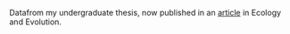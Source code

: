 Datafrom my undergraduate thesis, now published in an [article](https://onlinelibrary.wiley.com/doi/10.1002/ece3.6820) in Ecology and Evolution.
